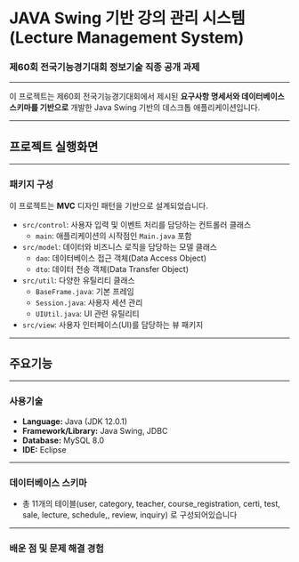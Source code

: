 #  JAVA Swing 기반 강의 관리 시스템 (Lecture Management System)
### 제60회 전국기능경기대회 정보기술 직종 공개 과제

---

이 프로젝트는 제60회 전국기능경기대회에서 제시된 **요구사항 명세서와 데이터베이스 스키마를 기반으로** 개발한 Java Swing 기반의 데스크톱 애플리케이션입니다.

---
## 프로젝트 실행화면
---

### 패키지 구성
이 프로젝트는 **MVC** 디자인 패턴을 기반으로 설계되었습니다.

* `src/control`: 사용자 입력 및 이벤트 처리를 담당하는 컨트롤러 클래스
    * `main`: 애플리케이션의 시작점인 `Main.java` 포함
* `src/model`: 데이터와 비즈니스 로직을 담당하는 모델 클래스
    * `dao`: 데이터베이스 접근 객체(Data Access Object)
    * `dto`: 데이터 전송 객체(Data Transfer Object)
* `src/util`: 다양한 유틸리티 클래스
    * `BaseFrame.java`: 기본 프레임
    * `Session.java`: 사용자 세션 관리
    * `UIUtil.java`: UI 관련 유틸리티
* `src/view`: 사용자 인터페이스(UI)를 담당하는 뷰 패키지
  
---

## 주요기능

---

### 사용기술
* **Language:** Java (JDK 12.0.1)
* **Framework/Library:** Java Swing, JDBC
* **Database:** MySQL 8.0
* **IDE:** Eclipse

---

### 데이터베이스 스키마
* 총 11개의 테이블(user, category, teacher, course_registration, certi, test, sale, lecture, schedule,, review, inquiry) 로 구성되어있습니다

---

### 배운 점 및 문제 해결 경험
